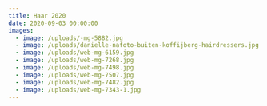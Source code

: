 ```yaml
---
title: Haar 2020
date: 2020-09-03 00:00:00
images:
  - image: /uploads/-mg-5882.jpg
  - image: /uploads/danielle-nafoto-buiten-koffijberg-hairdressers.jpg
  - image: /uploads/web-mg-6159.jpg
  - image: /uploads/web-mg-7268.jpg
  - image: /uploads/web-mg-7498.jpg
  - image: /uploads/web-mg-7507.jpg
  - image: /uploads/web-mg-7482.jpg
  - image: /uploads/web-mg-7343-1.jpg
---
```


